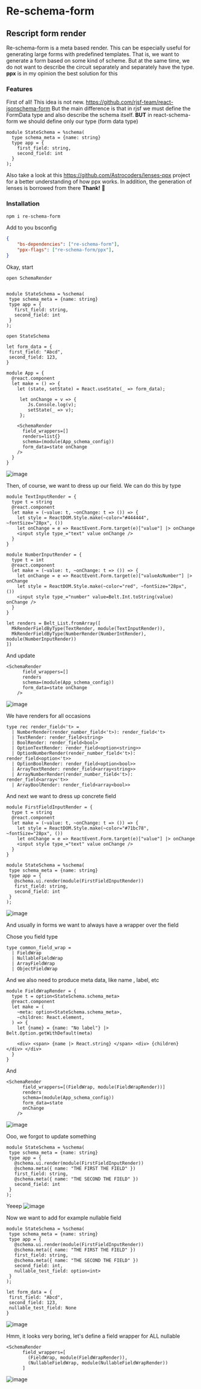 # Re-schema-form
## Rescript form render
Re-schema-form is a meta based render.  This can be especially useful for generating large forms with predefined templates. That is, we want to generate a form based on some kind of scheme. But at the same time, we do not want to describe the circuit separately and separately have the type. **ppx** is in my opinion the best solution for this

### Features
 
 First of all!  This idea is not new. https://github.com/rjsf-team/react-jsonschema-form
 But the main difference is that in rjsf we must define the FormData type and also describe the schema itself. **BUT** in react-schema-form we should define only our type (form data type)
 
```rescript
module StateSchema = %schema(
  type schema_meta = {name: string}
  type app = {
    first_field: string,
    second_field: int
  }
);
``` 

Also take a look at this https://github.com/Astrocoders/lenses-ppx project for a better understanding of how ppx works. In addition, the generation of lenses is borrowed from there
**Thank!** 🙏

### Installation

```sh
npm i re-schema-form
```
Add to you bsconfig

```json
{
    "bs-dependencies": ["re-schema-form"],
    "ppx-flags": ["re-schema-form/ppx"],
}
```

Okay, start

```rescript
open SchemaRender


module StateSchema = %schema(
 type schema_meta = {name: string}
 type app = {
   first_field: string,
   second_field: int
 }
);

open StateSchema

let form_data = {
 first_field: "Abcd",
 second_field: 123,
}

module App = {
  @react.component
  let make = () => {
    let (state, setState) = React.useState(_ => form_data);

     let onChange = v => {
        Js.Console.log(v);
        setState(_ => v);
     };

    <SchemaRender
      field_wrappers=[]
      renders=list{}
      schema=(module(App_schema_config))
      form_data=state onChange
    />
  }
}
```
![image](https://i.ibb.co/nf7by36/2021-07-21-09-52-58.png)

Then, of course, we want to dress up our field.
We can do this by type
```rescript
module TextInputRender = {
  type t = string
  @react.component
  let make = (~value: t, ~onChange: t => ()) => {
    let style = ReactDOM.Style.make(~color="#444444", ~fontSize="28px", ())
    let onChange = e => ReactEvent.Form.target(e)["value"] |> onChange
    <input style type_="text" value onChange />
  }
}

module NumberInputRender = {
  type t = int
  @react.component
  let make = (~value: t, ~onChange: t => ()) => {
    let onChange = e => ReactEvent.Form.target(e)["valueAsNumber"] |> onChange
    let style = ReactDOM.Style.make(~color="red", ~fontSize="28px", ())
    <input style type_="number" value=Belt.Int.toString(value) onChange />
  }
}

let renders = Belt_List.fromArray([
  MkRenderFieldByType(TextRender, module(TextInputRender)),
  MkRenderFieldByType(NumberRender(NumberIntRender), module(NumberInputRender))
])
```

And update

```rescript
<SchemaRender
      field_wrappers=[]
      renders
      schema=(module(App_schema_config))
      form_data=state onChange
    />
```

![image](https://i.ibb.co/ZJcdWn0/2021-07-21-09-58-51.png)

We have renders for all occasions

```rescript
type rec render_field<'t> =
  | NumberRender(render_number_field<'t>): render_field<'t>
  | TextRender: render_field<string>
  | BoolRender: render_field<bool>
  | OptionTextRender: render_field<option<string>>
  | OptionNumberRender(render_number_field<'t>): render_field<option<'t>>
  | OptionBoolRender: render_field<option<bool>>
  | ArrayTextRender: render_field<array<string>>
  | ArrayNumberRender(render_number_field<'t>): render_field<array<'t>>
  | ArrayBoolRender: render_field<array<bool>>
```  

And next we want to dress up concrete field

```rescript
module FirstFieldInputRender = {
  type t = string
  @react.component
  let make = (~value: t, ~onChange: t => ()) => {
    let style = ReactDOM.Style.make(~color="#71bc78", ~fontSize="28px", ())
    let onChange = e => ReactEvent.Form.target(e)["value"] |> onChange
    <input style type_="text" value onChange />
  }
}

module StateSchema = %schema(
 type schema_meta = {name: string}
 type app = {
   @schema.ui.render(module(FirstFieldInputRender))
   first_field: string,
   second_field: int
 }
);
```

![image](https://i.ibb.co/J3vcPJm/2021-07-21-10-03-34.png)

And usually in forms we want to always have a wrapper over the field

Chose you field type

```rescript
type common_field_wrap =
  | FieldWrap
  | NullableFieldWrap
  | ArrayFieldWrap
  | ObjectFieldWrap
```

And we also need to produce meta data, like name , label, etc

```rescript
module FieldWrapRender = {
  type t = option<StateSchema.schema_meta>
  @react.component
  let make = (
    ~meta: option<StateSchema.schema_meta>,
    ~children: React.element,
  ) => {
    let {name} = {name: "No label"} |> Belt.Option.getWithDefault(meta)

    <div> <span> {name |> React.string} </span> <div> {children} </div> </div>
  }
}
```

And
```rescript
<SchemaRender
      field_wrappers=[(FieldWrap, module(FieldWrapRender))]
      renders
      schema=(module(App_schema_config))
      form_data=state
      onChange
    />
```

![image](https://i.ibb.co/M8MVfyJ/2021-07-21-10-30-19.png)

Ooo, we forgot to update something

```rescript
module StateSchema = %schema(
 type schema_meta = {name: string}
 type app = {
   @schema.ui.render(module(FirstFieldInputRender))
   @schema.meta({ name: "THE FIRST THE FIELD" })
   first_field: string,
   @schema.meta({ name: "THE SECOND THE FIELD" })
   second_field: int
 }
);
```
Yeeep
![image](https://i.ibb.co/9tVQ2zF/2021-07-21-10-32-52.png)

Now we want to add for example nullable field

```rescript
module StateSchema = %schema(
 type schema_meta = {name: string}
 type app = {
   @schema.ui.render(module(FirstFieldInputRender))
   @schema.meta({ name: "THE FIRST THE FIELD" })
   first_field: string,
   @schema.meta({ name: "THE SECOND THE FIELD" })
   second_field: int,
   nullable_test_field: option<int>
 }
);

let form_data = {
 first_field: "Abcd",
 second_field: 123,
 nullable_test_field: None
}
```

![image](https://i.ibb.co/D9wXhhW/2021-07-21-10-35-35.png)

Hmm, it looks very boring, let's define a field wrapper for ALL nullable

```rescript
<SchemaRender
      field_wrappers=[
        (FieldWrap, module(FieldWrapRender)),
        (NullableFieldWrap, module(NullableFieldWrapRender))
      ]
```
![image](https://i.ibb.co/nmH1hW1/2021-07-21-10-38-17.png)
    


    
